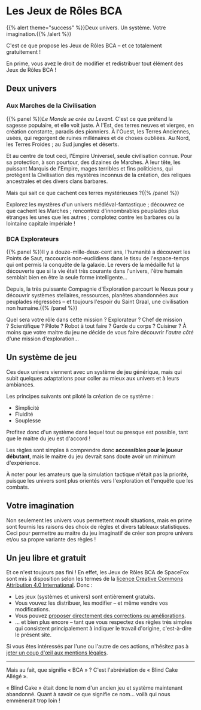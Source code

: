 # Les Jeux de Rôles BCA

{{% alert theme="success" %}}Deux univers. Un système. Votre imagination.{{% /alert %}}

C'est ce que propose les Jeux de Rôles BCA – et ce totalement gratuitement !

En prime, vous avez le droit de modifier et redistribuer tout élément des Jeux de Rôles BCA !

## Deux univers

### Aux Marches de la Civilisation

{{% panel %}}_Le Monde se crée au Levant._ C'est ce que prétend la sagesse populaire, et elle voit juste. À l'Est, des terres neuves et vierges, en création constante, paradis des pionniers. À l'Ouest, les Terres Anciennes, usées, qui regorgent de ruines millénaires et de choses oubliées. Au Nord, les Terres Froides ; au Sud jungles et déserts.

Et au centre de tout ceci, l'Empire Universel, seule civilisation connue. Pour sa protection, à son pourtour, des dizaines de Marches. À leur tête, les puissant Marquis de l'Empire, mages terribles et fins politiciens, qui protègent la Civilisation des mystères inconnus de la création, des reliques ancestrales et des divers clans barbares.

Mais qui sait ce que cachent ces terres mystérieuses ?{{% /panel %}}

Explorez les mystères d'un univers médiéval-fantastique ; découvrez ce que cachent les Marches ; rencontrez d'innombrables peuplades plus étranges les unes que les autres ; complotez contre les barbares ou la lointaine capitale impériale !

### BCA Explorateurs

{{% panel %}}Il y a douze-mille-deux-cent ans, l'humanité a découvert les Points de Saut, raccourcis non-euclidiens dans le tissu de l'espace-temps qui ont permis la conquête de la galaxie. Le revers de la médaille fut la découverte que si la vie était très courante dans l'univers, l'être humain semblait bien en être la seule forme intelligente…

Depuis, la très puissante Compagnie d'Exploration parcourt le Nexus pour y découvrir systèmes stellaires, ressources, planètes abandonnées aux peuplades régressées – et toujours l'espoir du Saint Graal, une civilisation non humaine.{{% /panel %}}

Quel sera votre rôle dans cette mission ? Explorateur ? Chef de mission ? Scientifique ? Pilote ? Robot à tout faire ? Garde du corps ? Cuisiner ? À moins que votre maitre du jeu ne décide de vous faire découvrir _l'autre côté_ d'une mission d'exploration…

## Un système de jeu

Ces deux univers viennent avec un système de jeu générique, mais qui subit quelques adaptations pour coller au mieux aux univers et à leurs ambiances.

Les principes suivants ont piloté la création de ce système :

- Simplicité
- Fluidité
- Souplesse

Profitez donc d'un système dans lequel tout ou presque est possible, tant que le maitre du jeu est d'accord !

Les règles sont simples à comprendre donc **accessibles pour le joueur débutant**, mais le maitre du jeu devrait sans doute avoir un minimum d'expérience.

À noter pour les amateurs que la simulation tactique n'était pas la priorité, puisque les univers sont plus orientés vers l'exploration et l'enquête que les combats.

## Votre imagination

Non seulement les univers vous permettent moult situations, mais en prime sont fournis les raisons des choix de règles et divers tableaux statistiques. Ceci pour permettre au maitre du jeu imaginatif de créer son propre univers et/ou sa propre variante des règles !

## Un jeu libre et gratuit

Et ce n'est toujours pas fini ! En effet, <span xmlns:dct="http://purl.org/dc/terms/" property="dct:title">les Jeux de Rôles BCA</span> de <span xmlns:cc="http://creativecommons.org/ns#" property="cc:attributionName">SpaceFox</span> sont mis à disposition selon les termes de la <a rel="license" href="http://creativecommons.org/licenses/by/4.0/">licence Creative Commons Attribution 4.0 International</a>. Donc :

- Les jeux (systèmes et univers) sont entièrement gratuits.
- Vous vouvez les distribuer, les modifier – et même vendre vos modifications.
- Vous pouvez [proposer directement des corrections ou améliorations](https://github.com/SpaceFox/bca-jdr/issues).
- … et bien plus encore – tant que vous respectez des règles très simples qui consistent principalement à indiquer le travail d'origine, c'est-à-dire le présent site.

Si vous êtes intéressés par l'une ou l'autre de ces actions, n'hésitez pas à [jeter un coup d'œil aux mentions légales](/licence).

--------------------------

Mais au fait, que signifie « BCA » ? C'est l'abréviation de « Blind Cake Allégé ».

« Blind Cake » était donc le nom d'un ancien jeu et système maintenant abandonné. Quant à savoir ce que signifie ce nom… voilà qui nous emmènerait trop loin !

